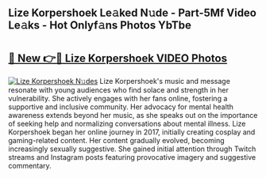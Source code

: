 ## Lize Korpershoek Le𝚊ked N𝚞de - Part-5Mf Video Le𝚊ks - Hot Onlyf𝚊ns Photos YbTbe

# <h2><a href="http://ac4912.deff.icu/?id=Lize+Korpershoek">🔗 New 👉🔴 Lize Korpershoek VIDEO Photos</a></h2>

[![Lize Korpershoek N𝚞des](https://i.imgur.com/rIISA9y.gif)](http://ac4912.deff.icu/?id=Lize+Korpershoek)
Lize Korpershoek's music and message resonate with young audiences who find solace and strength in her vulnerability. She actively engages with her fans online, fostering a supportive and inclusive community. Her advocacy for mental health awareness extends beyond her music, as she speaks out on the importance of seeking help and normalizing conversations about mental illness. Lize Korpershoek began her online journey in 2017, initially creating cosplay and gaming-related content. Her content gradually evolved, becoming increasingly sexually suggestive. She gained initial attention through Twitch streams and Instagram posts featuring provocative imagery and suggestive commentary.
